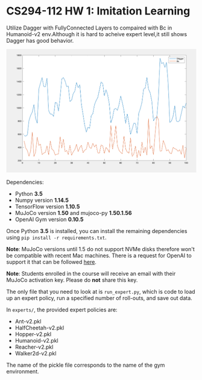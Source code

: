 # CS294-112 HW 1: Imitation Learning
Utilize Dagger with FullyConnected Layers to compaired with Bc in Humanoid-v2 env.Although it is hard to acheive expert level,it still shows Dagger has good behavior.

![image](https://github.com/YunchuZhang/294_DeepRL/blob/master/hw1/gif.png)

Dependencies:
 * Python **3.5**
 * Numpy version **1.14.5**
 * TensorFlow version **1.10.5**
 * MuJoCo version **1.50** and mujoco-py **1.50.1.56**
 * OpenAI Gym version **0.10.5**

Once Python **3.5** is installed, you can install the remaining dependencies using `pip install -r requirements.txt`.

**Note**: MuJoCo versions until 1.5 do not support NVMe disks therefore won't be compatible with recent Mac machines.
There is a request for OpenAI to support it that can be followed [here](https://github.com/openai/gym/issues/638).

**Note**: Students enrolled in the course will receive an email with their MuJoCo activation key. Please do **not** share this key.

The only file that you need to look at is `run_expert.py`, which is code to load up an expert policy, run a specified number of roll-outs, and save out data.

In `experts/`, the provided expert policies are:
* Ant-v2.pkl
* HalfCheetah-v2.pkl
* Hopper-v2.pkl
* Humanoid-v2.pkl
* Reacher-v2.pkl
* Walker2d-v2.pkl

The name of the pickle file corresponds to the name of the gym environment.
